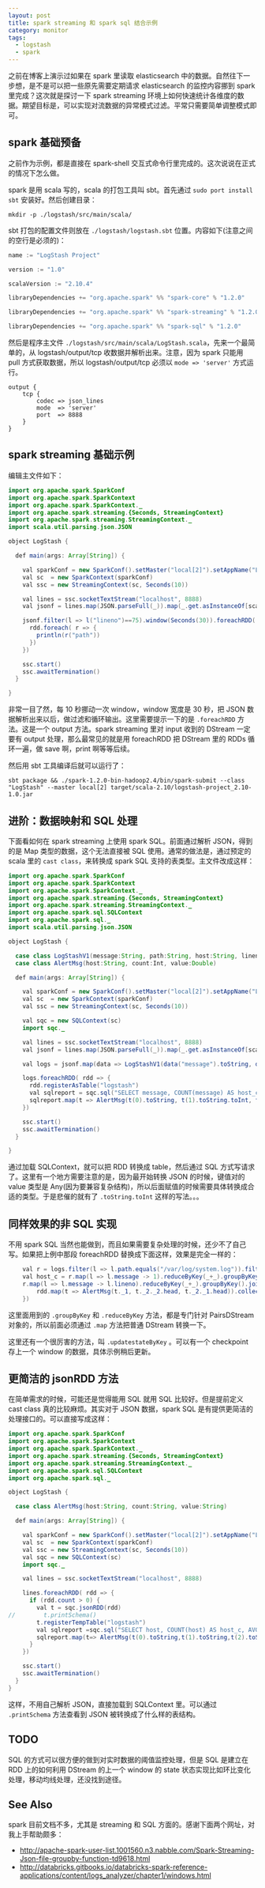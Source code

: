 ```yaml
---
layout: post
title: spark streaming 和 spark sql 结合示例
category: monitor
tags:
  - logstash
  - spark
---
```


之前在博客上演示过如果在 spark 里读取 elasticsearch 中的数据。自然往下一步想，是不是可以把一些原先需要定期请求 elasticsearch 的监控内容挪到 spark 里完成？这次就是探讨一下 spark streaming 环境上如何快速统计各维度的数据。期望目标是，可以实现对流数据的异常模式过滤。平常只需要简单调整模式即可。

## spark 基础预备

之前作为示例，都是直接在 spark-shell 交互式命令行里完成的。这次说说在正式的情况下怎么做。

spark 是用 scala 写的，scala 的打包工具叫 sbt。首先通过 `sudo port install sbt` 安装好。然后创建目录：

    mkdir -p ./logstash/src/main/scala/

sbt 打包的配置文件则放在 `./logstash/logstash.sbt` 位置。内容如下(注意之间的空行是必须的)：

```java
name := "LogStash Project"

version := "1.0"

scalaVersion := "2.10.4"

libraryDependencies += "org.apache.spark" %% "spark-core" % "1.2.0"

libraryDependencies += "org.apache.spark" %% "spark-streaming" % "1.2.0"

libraryDependencies += "org.apache.spark" %% "spark-sql" % "1.2.0"
```

然后是程序主文件 `./logstash/src/main/scala/LogStash.scala`，先来一个最简单的，从 logstash/output/tcp 收数据并解析出来。注意，因为 spark 只能用 pull 方式获取数据，所以 logstash/output/tcp 必须以 `mode => 'server'` 方式运行。 

    output {
        tcp {
            codec => json_lines
            mode  => 'server'
            port  => 8888
        }
    }

## spark streaming 基础示例

编辑主文件如下：

```java
import org.apache.spark.SparkConf
import org.apache.spark.SparkContext
import org.apache.spark.SparkContext._
import org.apache.spark.streaming.{Seconds, StreamingContext}
import org.apache.spark.streaming.StreamingContext._
import scala.util.parsing.json.JSON

object LogStash {

  def main(args: Array[String]) {

    val sparkConf = new SparkConf().setMaster("local[2]").setAppName("LogStash")
    val sc  = new SparkContext(sparkConf)
    val ssc = new StreamingContext(sc, Seconds(10))

    val lines = ssc.socketTextStream("localhost", 8888)
    val jsonf = lines.map(JSON.parseFull(_)).map(_.get.asInstanceOf[scala.collection.immutable.Map[String, Any]])

    jsonf.filter(l => l("lineno")==75).window(Seconds(30)).foreachRDD( rdd => {
      rdd.foreach( r => {
        println(r("path"))
      })
    })

    ssc.start()
    ssc.awaitTermination()
  }

}
```

非常一目了然，每 10 秒挪动一次 window，window 宽度是 30 秒，把 JSON 数据解析出来以后，做过滤和循环输出。这里需要提示一下的是 `.foreachRDD` 方法。这是一个 output 方法。spark streaming 里对 input 收到的 DStream 一定要有 output 处理，那么最常见的就是用 foreachRDD 把 DStream 里的 RDDs 循环一遍，做 save 啊，print 啊等等后续。

然后用 sbt 工具编译后就可以运行了：

    sbt package && ./spark-1.2.0-bin-hadoop2.4/bin/spark-submit --class "LogStash" --master local[2] target/scala-2.10/logstash-project_2.10-1.0.jar

## 进阶：数据映射和 SQL 处理

下面看如何在 spark streaming 上使用 spark SQL。前面通过解析 JSON，得到的是 Map 类型的数据，这个无法直接被 SQL 使用。通常的做法是，通过预定的 scala 里的 `cast class`，来转换成 spark SQL 支持的表类型。主文件改成这样：

```java
import org.apache.spark.SparkConf
import org.apache.spark.SparkContext
import org.apache.spark.SparkContext._
import org.apache.spark.streaming.{Seconds, StreamingContext}
import org.apache.spark.streaming.StreamingContext._
import org.apache.spark.sql.SQLContext
import org.apache.spark.sql._
import scala.util.parsing.json.JSON

object LogStash {

  case class LogStashV1(message:String, path:String, host:String, lineno:Double, timestamp:String)
  case class AlertMsg(host:String, count:Int, value:Double)

  def main(args: Array[String]) {

    val sparkConf = new SparkConf().setMaster("local[2]").setAppName("LogStash")
    val sc  = new SparkContext(sparkConf)
    val ssc = new StreamingContext(sc, Seconds(10))

    val sqc = new SQLContext(sc)
    import sqc._

    val lines = ssc.socketTextStream("localhost", 8888)
    val jsonf = lines.map(JSON.parseFull(_)).map(_.get.asInstanceOf[scala.collection.immutable.Map[String, Any]])

    val logs = jsonf.map(data => LogStashV1(data("message").toString, data("path").toString, data("host").toString, data("lineno").toString.toDouble, data("@timestamp").toString))

    logs.foreachRDD( rdd => {
      rdd.registerAsTable("logstash")
      val sqlreport = sqc.sql("SELECT message, COUNT(message) AS host_c, SUM(lineno) AS line_a FROM logstash WHERE path = '/var/log/system.log' AND lineno > 70 GROUP BY message ORDER BY host_c DESC LIMIT 100")
      sqlreport.map(t => AlertMsg(t(0).toString, t(1).toString.toInt, t(2).toString.toDouble)).collect().foreach(println)
    })

    ssc.start()
    ssc.awaitTermination()
  }

}
```

通过加载 SQLContext，就可以把 RDD 转换成 table，然后通过 SQL 方式写请求了。这里有一个地方需要注意的是，因为最开始转换 JSON 的时候，键值对的 value 类型是 Any(因为要兼容复杂结构)，所以后面赋值的时候需要具体转换成合适的类型。于是悲催的就有了 `.toString.toInt` 这样的写法。。。

## 同样效果的非 SQL 实现

不用 spark SQL 当然也能做到，而且如果需要复杂处理的时候，还少不了自己写。如果把上例中那段 foreachRDD 替换成下面这样，效果是完全一样的：

```java
    val r = logs.filter(l => l.path.equals("/var/log/system.log")).filter(l => l.lineno > 70)
    val host_c = r.map(l => l.message -> 1).reduceByKey(_+_).groupByKey()
    r.map(l => l.message -> l.lineno).reduceByKey(_+_).groupByKey().join(host_c).foreachRDD( rdd => {
        rdd.map(t => AlertMsg(t._1, t._2._2.head, t._2._1.head)).collect().foreach(println)
    })
```

这里面用到的 `.groupByKey` 和 `.reduceByKey` 方法，都是专门针对 PairsDStream 对象的，所以前面必须通过 `.map` 方法把普通 DStream 转换一下。

这里还有一个很厉害的方法，叫 `.updatestateByKey` 。可以有一个 checkpoint 存上一个 window 的数据，具体示例稍后更新。

## 更简洁的 jsonRDD 方法

在简单需求的时候，可能还是觉得能用 SQL 就用 SQL 比较好。但是提前定义 cast class 真的比较麻烦。其实对于 JSON 数据，spark SQL 是有提供更简洁的处理接口的。可以直接写成这样：

```java
import org.apache.spark.SparkConf
import org.apache.spark.SparkContext
import org.apache.spark.SparkContext._
import org.apache.spark.streaming.{Seconds, StreamingContext}
import org.apache.spark.streaming.StreamingContext._
import org.apache.spark.sql.SQLContext
import org.apache.spark.sql._

object LogStash {

  case class AlertMsg(host:String, count:String, value:String)

  def main(args: Array[String]) {

    val sparkConf = new SparkConf().setMaster("local[2]").setAppName("LogStash")
    val sc  = new SparkContext(sparkConf)
    val ssc = new StreamingContext(sc, Seconds(10))
    val sqc = new SQLContext(sc)
    import sqc._

    val lines = ssc.socketTextStream("localhost", 8888)

    lines.foreachRDD( rdd => {
      if (rdd.count > 0) {
        val t = sqc.jsonRDD(rdd)
//        t.printSchema()
        t.registerTempTable("logstash")
        val sqlreport =sqc.sql("SELECT host, COUNT(host) AS host_c, AVG(lineno) AS line_a FROM logstash WHERE path = '/var/log/system.log' AND lineno > 70 GROUP BY host ORDER BY host_c DESC LIMIT 100")
        sqlreport.map(t=> AlertMsg(t(0).toString,t(1).toString,t(2).toString)).collect().foreach(println)
      }
    })

    ssc.start()
    ssc.awaitTermination()
  }
}
```

这样，不用自己解析 JSON，直接加载到 SQLContext 里。可以通过 `.printSchema` 方法查看到 JSON 被转换成了什么样的表结构。

## TODO

SQL 的方式可以很方便的做到对实时数据的阈值监控处理，但是 SQL 是建立在 RDD 上的如何利用 DStream 的上一个 window 的 state 状态实现比如环比变化处理，移动均线处理，还没找到途径。

## See Also

spark 目前文档不多，尤其是 streaming 和 SQL 方面的。感谢下面两个网址，对我上手帮助颇多：

* <http://apache-spark-user-list.1001560.n3.nabble.com/Spark-Streaming-Json-file-groupby-function-td9618.html>
* <http://databricks.gitbooks.io/databricks-spark-reference-applications/content/logs_analyzer/chapter1/windows.html>
